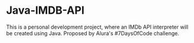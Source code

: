 # Java-IMDB-API
 This is a personal development project, where an IMDb API interpreter will be created using Java. Proposed by Alura's #7DaysOfCode challenge.
